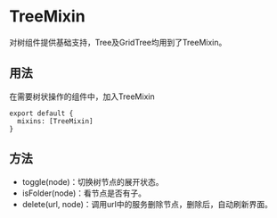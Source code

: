 # TreeMixin

对树组件提供基础支持，Tree及GridTree均用到了TreeMixin。

## 用法

在需要树状操作的组件中，加入TreeMixin
```
export default {
  mixins: [TreeMixin]
}
```

## 方法

* toggle(node)：切换树节点的展开状态。
* isFolder(node)：看节点是否有子。
* delete(url, node)：调用url中的服务删除节点，删除后，自动刷新界面。
